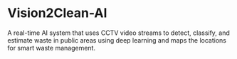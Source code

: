 # Vision2Clean-AI
A real-time AI system that uses CCTV video streams to detect, classify, and estimate waste in public areas using deep learning and maps the locations for smart waste management.
